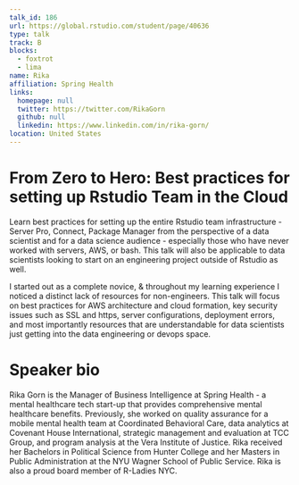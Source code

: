 ```yaml
---
talk_id: 186
url: https://global.rstudio.com/student/page/40636
type: talk
track: B
blocks:
  - foxtrot
  - lima
name: Rika
affiliation: Spring Health
links:
  homepage: null
  twitter: https://twitter.com/RikaGorn
  github: null
  linkedin: https://www.linkedin.com/in/rika-gorn/
location: United States
---
```


# From Zero to Hero: Best practices for setting up Rstudio Team in the Cloud

Learn best practices for setting up the entire Rstudio team infrastructure - Server Pro, Connect, Package Manager from the perspective of a data scientist and for a data science audience - especially those who have never worked with servers, AWS, or bash. This talk will also be applicable to data scientists looking to start on an engineering project outside of Rstudio as well. 

I started out as a complete novice, & throughout my learning experience I noticed a distinct lack of resources for non-engineers. This talk will focus on best practices for AWS architecture and cloud formation, key security issues such as SSL and https, server configurations, deployment errors, and most importantly resources that are understandable for data scientists just getting into the data engineering or devops space.

# Speaker bio

Rika Gorn is the Manager of Business Intelligence at Spring Health - a mental healthcare tech start-up that provides comprehensive mental healthcare benefits.   Previously, she worked on quality assurance for a mobile mental health team at Coordinated Behavioral Care, data analytics at Covenant House International, strategic management and evaluation at TCC Group, and program analysis at the Vera Institute of Justice. Rika received her Bachelors in Political Science from Hunter College and her Masters in Public Administration at the NYU Wagner School of Public Service. Rika is also a proud board member of R-Ladies NYC. 


